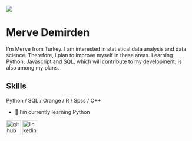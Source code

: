 ![](https://media.giphy.com/media/l44Qqz6gO6JiVV3pu/giphy.gif)
# Merve Demirden
I'm Merve from Turkey. I am interested in statistical data analysis and data science. Therefore, I plan to improve myself in these areas. Learning Python, Javascript and SQL, which will contribute to my development, is also among my plans.

## Skills
Python / SQL / Orange / R / Spss / C++

- 🌱 I’m currently learning Python 

[<img src='https://cdn.jsdelivr.net/npm/simple-icons@3.0.1/icons/github.svg' alt='github' height='40'>](https://github.com/MerveDemirden)  [<img src='https://cdn.jsdelivr.net/npm/simple-icons@3.0.1/icons/linkedin.svg' alt='linkedin' height='40'>](https://www.linkedin.com/in/mervedemirden/)


 

